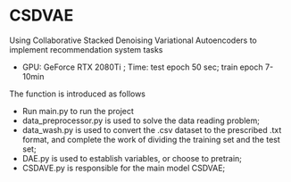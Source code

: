 # CSDVAE
Using Collaborative Stacked Denoising Variational Autoencoders to implement recommendation system tasks
* GPU: GeForce RTX 2080Ti ; Time: test epoch 50 sec; train epoch 7-10min<br>

The function is introduced as follows<br>
* Run main.py to run the project<br>
* data_preprocessor.py is used to solve the data reading problem;
* data_wash.py is used to convert the .csv dataset to the prescribed .txt format, and complete the work of dividing the training set and the test set;
* DAE.py is used to establish variables, or choose to pretrain;
* CSDAVE.py is responsible for the main model CSDVAE;
